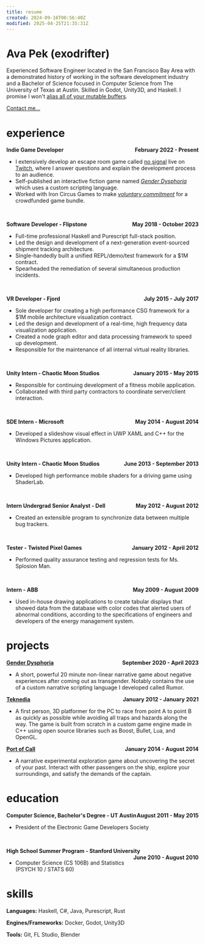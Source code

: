 ```yaml
---
title: resume
created: 2024-09-16T00:56:40Z
modified: 2025-04-25T21:35:31Z
---
```


# Ava Pek (exodrifter)

Experienced Software Engineer located in the San Francisco Bay Area with a demonstrated history of working in the software development industry and a Bachelor of Science focused in Computer Science from The University of Texas at Austin. Skilled in Godot, Unity3D, and Haskell. I promise I won't [alias all of your mutable buffers](blog/20240225042654.md).

[Contact me...](contact.md)

# experience

**Indie Game Developer<span style="float: right">February 2022 - Present</span>**
- I extensively develop an escape room game called [no signal](press-kits/no-signal.md) live on [Twitch](https://twitch.tv/exodrifter_), where I answer questions and explain the development process to an audience.
- Self-published an interactive fiction game named _[Gender Dysphoria](press-kits/gender-dysphoria.md)_ which uses a custom scripting language.
- Worked with Iron Circus Games to make _[voluntary commitment](press-kits/voluntary-commitment.md)_ for a crowdfunded game bundle.

<br/>

**Software Developer - Flipstone<span style="float: right">May 2018 - October 2023</span>**
- Full-time professional Haskell and Purescript full-stack position.
- Led the design and development of a next-generation event-sourced shipment tracking
architecture.
- Single-handedly built a unified REPL/demo/test framework for a $1M contract.
- Spearheaded the remediation of several simultaneous production incidents.

<br/>

**VR Developer - Fjord<span style="float: right">July 2015 - July 2017</span>**
- Sole developer for creating a high performance CSG framework for a $1M mobile architecture
visualization contract.
- Led the design and development of a real-time, high frequency data visualization application.
- Created a node graph editor and data processing framework to speed up development.
- Responsible for the maintenance of all internal virtual reality libraries.

<br/>

**Unity Intern - Chaotic Moon Studios<span style="float: right">January 2015 - May 2015</span>**
- Responsible for continuing development of a fitness mobile application.
- Collaborated with third party contractors to coordinate server/client interaction.

<br/>

**SDE Intern - Microsoft<span style="float: right">May 2014 - August 2014</span>**
- Developed a slideshow visual effect in UWP XAML and C++ for the Windows Pictures application.

<br/>

**Unity Intern - Chaotic Moon Studios<span style="float: right">June 2013 - September 2013</span>**
- Developed high performance mobile shaders for a driving game using ShaderLab.

<br/>

**Intern Undergrad Senior Analyst - Dell<span style="float: right">May 2012 - August 2012</span>**
- Created an extensible program to synchronize data between multiple bug trackers.

<br/>

**Tester - Twisted Pixel Games<span style="float: right">January 2012 - April 2012</span>**
- Performed quality assurance testing and regression tests for Ms. Splosion Man.

<br/>

**Intern - ABB<span style="float: right">May 2009 - August 2009</span>**
- Used in-house drawing applications to create tabular displays that showed data from the database with color codes that alerted users of abnormal conditions, according to the specifications of engineers and developers of the energy management system.

# projects

**[Gender Dysphoria](press-kits/gender-dysphoria.md)<span style="float: right">September 2020 - April 2023</span>**
- A short, powerful 20 minute non-linear narrative game about negative experiences after coming out as transgender. Notably contains the use of a custom narrative scripting language I developed called Rumor.

**[Teknedia](press-kits/teknedia.md)<span style="float: right">January 2012 - January 2021</span>**
- A first person, 3D platformer for the PC to race from point A to point B as quickly as possible while avoiding all traps and hazards along the way. The game is built from scratch in a custom game engine made in C++ using open source libraries such as Boost, Bullet, Lua, and OpenGL.

**[Port of Call](press-kits/port-of-call.md)<span style="float: right">January 2014 - August 2014</span>**
- A narrative experimental exploration game about uncovering the secret of your past. Interact with other passengers on the ship, explore your surroundings, and satisfy the demands of the captain.

# education

**Computer Science, Bachelor's Degree - UT Austin<span style="float: right">August 2011 - May 2015</span>**
- President of the Electronic Game Developers Society

<br/>

**High School Summer Program - Stanford University<span style="float: right">June 2010 - August 2010</span>**
- Computer Science (CS 106B) and Statistics (PSYCH 10 / STATS 60)

# skills

**Languages:** Haskell, C#, Java, Purescript, Rust

**Engines/Frameworks:** Docker, Godot, Unity3D

**Tools:** Git, FL Studio, Blender
